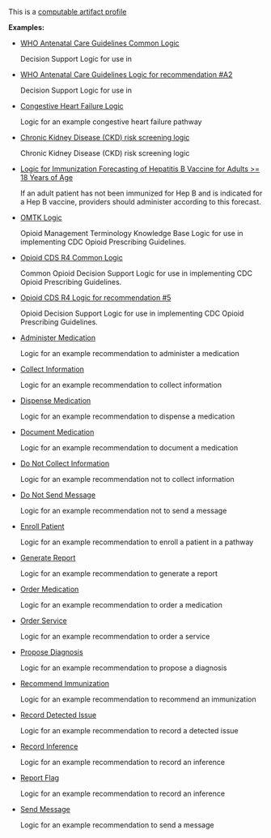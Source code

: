 This is a [computable artifact profile](profiles.html#artifact-profiles)

**Examples:**

*  [WHO Antenatal Care Guidelines Common Logic](Library-ANCCommon.html)

    Decision Support Logic for use in

*   [WHO Antenatal Care Guidelines Logic for recommendation #A2](Library-ANCRecommendationA2.html)

    Decision Support Logic for use in

*   [Congestive Heart Failure Logic](Library-CHF.html)

    Logic for an example congestive heart failure pathway

*   [Chronic Kidney Disease (CKD) risk screening logic](Library-CKDRiskLogic.html)

    Chronic Kidney Disease (CKD) risk screening logic

*   [Logic for Immunization Forecasting of Hepatitis B Vaccine for Adults >= 18 Years of Age](Library-HepBAdultForecasting.html)

    If an adult patient has not been immunized for Hep B and is indicated for a Hep B vaccine, providers should administer according to this forecast.

*   [OMTK Logic](Library-omtklogic.html)

    Opioid Management Terminology Knowledge Base Logic for use in implementing CDC Opioid Prescribing Guidelines.

*   [Opioid CDS R4 Common Logic](Library-OpioidCDSR4Common.html)

    Common Opioid Decision Support Logic for use in implementing CDC Opioid Prescribing Guidelines.

*   [Opioid CDS R4 Logic for recommendation #5](Library-OpioidCDSR4Recommendation05.html)

    Opioid Decision Support Logic for use in implementing CDC Opioid Prescribing Guidelines.

*   [Administer Medication](Library-administermedication-library.html)

    Logic for an example recommendation to administer a medication

*   [Collect Information](Library-collectinformation-library.html)

    Logic for an example recommendation to collect information

*   [Dispense Medication](Library-dispensemedication-library.html)

    Logic for an example recommendation to dispense a medication

*   [Document Medication](Library-documentmedication-library.html)

    Logic for an example recommendation to document a medication

*   [Do Not Collect Information](Library-donotcollectinformation-library.html)

    Logic for an example recommendation not to collect information

*   [Do Not Send Message](Library-donotsendmessage-library.html)

    Logic for an example recommendation not to send a message

*   [Enroll Patient](Library-enrollpatient-library.html)

    Logic for an example recommendation to enroll a patient in a pathway

*   [Generate Report](Library-generatereport-library.html)

    Logic for an example recommendation to generate a report

*   [Order Medication](Library-ordermedication-library.html)

    Logic for an example recommendation to order a medication

*   [Order Service](Library-orderservice-library.html)

    Logic for an example recommendation to order a service

*   [Propose Diagnosis](Library-proposediagnosis-library.html)

    Logic for an example recommendation to propose a diagnosis

*   [Recommend Immunization](Library-recommendimmunization-library.html)

    Logic for an example recommendation to recommend an immunization

*   [Record Detected Issue](Library-recorddetectedissue-library.html)

    Logic for an example recommendation to record a detected issue

*   [Record Inference](Library-recordinference-library.html)

    Logic for an example recommendation to record an inference

*   [Report Flag](Library-reportflag-library.html)

    Logic for an example recommendation to record an inference

*   [Send Message](Library-sendmessage-library.html)

    Logic for an example recommendation to send a message